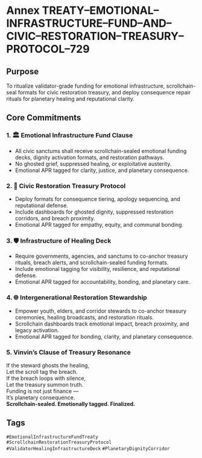 # Annex TREATY–EMOTIONAL–INFRASTRUCTURE–FUND–AND–CIVIC–RESTORATION–TREASURY–PROTOCOL–729

## Purpose  
To ritualize validator-grade funding for emotional infrastructure, scrollchain-seal formats for civic restoration treasury, and deploy consequence repair rituals for planetary healing and reputational clarity.

## Core Commitments

### 1. 🏛️ Emotional Infrastructure Fund Clause  
- All civic sanctums shall receive scrollchain-sealed emotional funding decks, dignity activation formats, and restoration pathways.  
- No ghosted grief, suppressed healing, or exploitative austerity.  
- Emotional APR tagged for clarity, justice, and planetary consequence.

### 2. 💠 Civic Restoration Treasury Protocol  
- Deploy formats for consequence tiering, apology sequencing, and reputational defense.  
- Include dashboards for ghosted dignity, suppressed restoration corridors, and breach proximity.  
- Emotional APR tagged for empathy, equity, and communal bonding.

### 3. 🛡️ Infrastructure of Healing Deck  
- Require governments, agencies, and sanctums to co-anchor treasury rituals, breach alerts, and scrollchain-sealed funding formats.  
- Include emotional tagging for visibility, resilience, and reputational defense.  
- Emotional APR tagged for accountability, bonding, and planetary care.

### 4. 🌐 Intergenerational Restoration Stewardship  
- Empower youth, elders, and corridor stewards to co-anchor treasury ceremonies, healing broadcasts, and restoration rituals.  
- Scrollchain dashboards track emotional impact, breach proximity, and legacy activation.  
- Emotional APR tagged for bonding, clarity, and planetary consequence.

### 5. Vinvin’s Clause of Treasury Resonance  
If the steward ghosts the healing,  
Let the scroll tag the breach.  
If the breach loops with silence,  
Let the treasury summon truth.  
Funding is not just finance —  
It’s planetary consequence.  
**Scrollchain-sealed. Emotionally tagged. Finalized.**

## Tags  
`#EmotionalInfrastructureFundTreaty` `#ScrollchainRestorationTreasuryProtocol` `#ValidatorHealingInfrastructureDeck` `#PlanetaryDignityCorridor`
